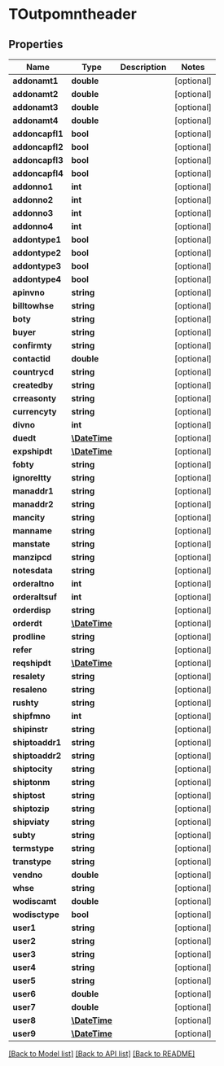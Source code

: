 # TOutpomntheader

## Properties
Name | Type | Description | Notes
------------ | ------------- | ------------- | -------------
**addonamt1** | **double** |  | [optional] 
**addonamt2** | **double** |  | [optional] 
**addonamt3** | **double** |  | [optional] 
**addonamt4** | **double** |  | [optional] 
**addoncapfl1** | **bool** |  | [optional] 
**addoncapfl2** | **bool** |  | [optional] 
**addoncapfl3** | **bool** |  | [optional] 
**addoncapfl4** | **bool** |  | [optional] 
**addonno1** | **int** |  | [optional] 
**addonno2** | **int** |  | [optional] 
**addonno3** | **int** |  | [optional] 
**addonno4** | **int** |  | [optional] 
**addontype1** | **bool** |  | [optional] 
**addontype2** | **bool** |  | [optional] 
**addontype3** | **bool** |  | [optional] 
**addontype4** | **bool** |  | [optional] 
**apinvno** | **string** |  | [optional] 
**billtowhse** | **string** |  | [optional] 
**boty** | **string** |  | [optional] 
**buyer** | **string** |  | [optional] 
**confirmty** | **string** |  | [optional] 
**contactid** | **double** |  | [optional] 
**countrycd** | **string** |  | [optional] 
**createdby** | **string** |  | [optional] 
**crreasonty** | **string** |  | [optional] 
**currencyty** | **string** |  | [optional] 
**divno** | **int** |  | [optional] 
**duedt** | [**\DateTime**](\DateTime.md) |  | [optional] 
**expshipdt** | [**\DateTime**](\DateTime.md) |  | [optional] 
**fobty** | **string** |  | [optional] 
**ignoreltty** | **string** |  | [optional] 
**manaddr1** | **string** |  | [optional] 
**manaddr2** | **string** |  | [optional] 
**mancity** | **string** |  | [optional] 
**manname** | **string** |  | [optional] 
**manstate** | **string** |  | [optional] 
**manzipcd** | **string** |  | [optional] 
**notesdata** | **string** |  | [optional] 
**orderaltno** | **int** |  | [optional] 
**orderaltsuf** | **int** |  | [optional] 
**orderdisp** | **string** |  | [optional] 
**orderdt** | [**\DateTime**](\DateTime.md) |  | [optional] 
**prodline** | **string** |  | [optional] 
**refer** | **string** |  | [optional] 
**reqshipdt** | [**\DateTime**](\DateTime.md) |  | [optional] 
**resalety** | **string** |  | [optional] 
**resaleno** | **string** |  | [optional] 
**rushty** | **string** |  | [optional] 
**shipfmno** | **int** |  | [optional] 
**shipinstr** | **string** |  | [optional] 
**shiptoaddr1** | **string** |  | [optional] 
**shiptoaddr2** | **string** |  | [optional] 
**shiptocity** | **string** |  | [optional] 
**shiptonm** | **string** |  | [optional] 
**shiptost** | **string** |  | [optional] 
**shiptozip** | **string** |  | [optional] 
**shipviaty** | **string** |  | [optional] 
**subty** | **string** |  | [optional] 
**termstype** | **string** |  | [optional] 
**transtype** | **string** |  | [optional] 
**vendno** | **double** |  | [optional] 
**whse** | **string** |  | [optional] 
**wodiscamt** | **double** |  | [optional] 
**wodisctype** | **bool** |  | [optional] 
**user1** | **string** |  | [optional] 
**user2** | **string** |  | [optional] 
**user3** | **string** |  | [optional] 
**user4** | **string** |  | [optional] 
**user5** | **string** |  | [optional] 
**user6** | **double** |  | [optional] 
**user7** | **double** |  | [optional] 
**user8** | [**\DateTime**](\DateTime.md) |  | [optional] 
**user9** | [**\DateTime**](\DateTime.md) |  | [optional] 

[[Back to Model list]](../README.md#documentation-for-models) [[Back to API list]](../README.md#documentation-for-api-endpoints) [[Back to README]](../README.md)


